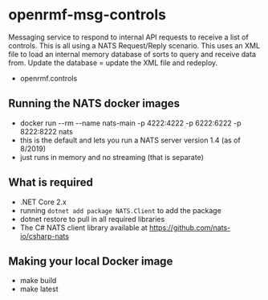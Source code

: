 # openrmf-msg-controls
Messaging service to respond to internal API requests to receive a list of controls. This is all using a NATS Request/Reply scenario. This uses 
an XML file to load an internal memory database of sorts to query and receive data from. Update the database = update the 
XML file and redeploy.

* openrmf.controls

## Running the NATS docker images
* docker run --rm --name nats-main -p 4222:4222 -p 6222:6222 -p 8222:8222 nats
* this is the default and lets you run a NATS server version 1.4 (as of 8/2019)
* just runs in memory and no streaming (that is separate)

## What is required
* .NET Core 2.x
* running `dotnet add package NATS.Client` to add the package
* dotnet restore to pull in all required libraries
* The C# NATS client library available at https://github.com/nats-io/csharp-nats

## Making your local Docker image
* make build
* make latest
